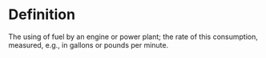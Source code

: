 # Definition

The using of fuel by an engine or power plant; the rate of this
consumption, measured, e.g., in gallons or pounds per minute.
